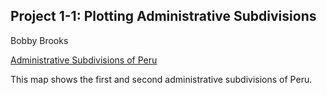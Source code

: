 ## Project 1-1: Plotting Administrative Subdivisions

Bobby Brooks


[Administrative Subdivisions of Peru](https://github.com/bobbybWM/Workshop-1/blob/master/my_LMIC%20(1).png)

This map shows the first and second administrative subdivisions of Peru.
